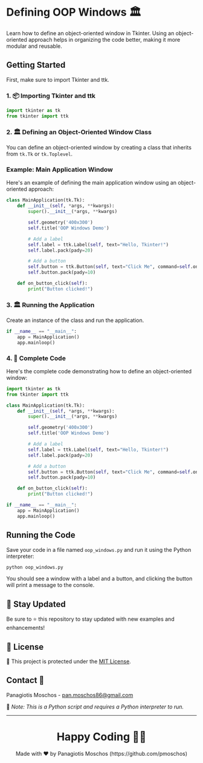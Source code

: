 # Defining OOP Windows 🏛️

Learn how to define an object-oriented window in Tkinter. Using an object-oriented approach helps in organizing the code better, making it more modular and reusable.

## Getting Started

First, make sure to import Tkinter and ttk.

### 1. 📦 **Importing Tkinter and ttk**

```python
import tkinter as tk
from tkinter import ttk
```

### 2. 🏛️ **Defining an Object-Oriented Window Class**

You can define an object-oriented window by creating a class that inherits from `tk.Tk` or `tk.Toplevel`.

### Example: Main Application Window

Here's an example of defining the main application window using an object-oriented approach:

```python
class MainApplication(tk.Tk):
    def __init__(self, *args, **kwargs):
        super().__init__(*args, **kwargs)

        self.geometry('400x300')
        self.title('OOP Windows Demo')

        # Add a label
        self.label = ttk.Label(self, text="Hello, Tkinter!")
        self.label.pack(pady=20)

        # Add a button
        self.button = ttk.Button(self, text="Click Me", command=self.on_button_click)
        self.button.pack(pady=10)

    def on_button_click(self):
        print("Button clicked!")
```

### 3. 🏛️ **Running the Application**

Create an instance of the class and run the application.

```python
if __name__ == "__main__":
    app = MainApplication()
    app.mainloop()
```

### 4. 📑 **Complete Code**

Here's the complete code demonstrating how to define an object-oriented window:

```python
import tkinter as tk
from tkinter import ttk

class MainApplication(tk.Tk):
    def __init__(self, *args, **kwargs):
        super().__init__(*args, **kwargs)

        self.geometry('400x300')
        self.title('OOP Windows Demo')

        # Add a label
        self.label = ttk.Label(self, text="Hello, Tkinter!")
        self.label.pack(pady=20)

        # Add a button
        self.button = ttk.Button(self, text="Click Me", command=self.on_button_click)
        self.button.pack(pady=10)

    def on_button_click(self):
        print("Button clicked!")

if __name__ == "__main__":
    app = MainApplication()
    app.mainloop()
```

## Running the Code

Save your code in a file named `oop_windows.py` and run it using the Python interpreter:

```sh
python oop_windows.py
```

You should see a window with a label and a button, and clicking the button will print a message to the console.

## 📢 Stay Updated

Be sure to ⭐ this repository to stay updated with new examples and enhancements!

## 📄 License

🔐 This project is protected under the [MIT License](https://mit-license.org/).

## Contact 📧

Panagiotis Moschos - pan.moschos86@gmail.com

🔗 *Note: This is a Python script and requires a Python interpreter to run.*

---

<h1 align=center>Happy Coding 👨‍💻 </h1>

<p align="center">
  Made with ❤️ by Panagiotis Moschos (https://github.com/pmoschos)
</p>
